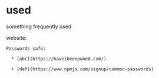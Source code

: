 # used
something frequently used 

  website:

    Passwords safe:
  
      * [abc](https://haveibeenpwned.com/)
    
      + [def](https://www.npmjs.com/signup/common-passwords)
